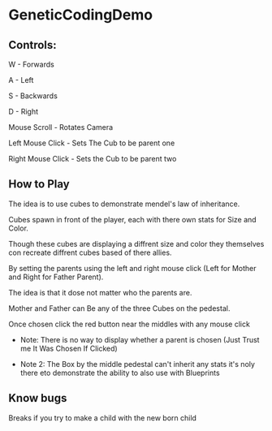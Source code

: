 # GeneticCodingDemo

## Controls:

W - Forwards 

A - Left

S - Backwards

D - Right

Mouse Scroll - Rotates Camera 

Left Mouse Click - Sets The Cub to be parent one

Right Mouse Click - Sets the Cub to be parent two

## How to Play

The idea is to use cubes to demonstrate mendel's law of inheritance.

Cubes spawn in front of the player, each with there own stats for Size and Color.

Though these cubes are displaying a diffrent size and color they themselves con recreate diffrent cubes based of there allies.

By setting the parents using the left and right mouse click (Left for Mother and Right for Father Parent).

The idea is that it dose not matter who the parents are.

Mother and Father can Be any of the three Cubes on the pedestal.

Once chosen click the red button near the middles with any mouse click

- Note: There is no way to display whether a parent is chosen (Just Trust me It Was Chosen If Clicked)

- Note 2: The Box by the middle pedestal can't inherit any stats it's noly there eto demonstrate the ability to also use with Blueprints


## Know bugs

Breaks if you try to make a child with the new born child

